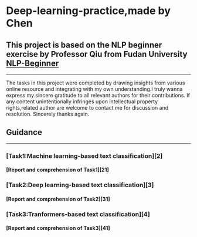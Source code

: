 # Deep-learning-practice,made by Chen
## This project is based on the NLP beginner exercise by Professor Qiu from Fudan University [NLP-Beginner][1]
***
The tasks in this project were completed by drawing insights from various online resource and integrating with my own understanding.I truly wanna express my sincere gratitude to all relevant authors for their contributions. If any content
unintentionally infringes upon intellectual property rights,related author are welcome to contact me for discussion and resolution. Sincerely thanks again.
## Guidance
***
### [Task1:Machine learning-based text classification][2]
#### [Report and comprehension of Task1][21]
### [Task2:Deep learning-based text classification][3]
#### [Report and comprehension of Task2][31]
### [Task3:Tranformers-based text classification][4]
#### [Report and comprehension of Task3][41]
[1]:https://github.com/FudanNLP/nlp-beginner
